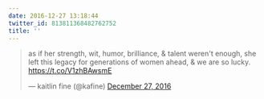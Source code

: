 ```yaml
---
date: 2016-12-27 13:18:44
twitter_id: 813811368482762752
title: ''
---
```


<blockquote class="twitter-tweet"><p lang="en" dir="ltr">as if her strength, wit, humor, brilliance, &amp; talent weren&#39;t enough, she left this legacy for generations of women ahead, &amp; we are so lucky. <a href="https://t.co/V1zhBAwsmE">https://t.co/V1zhBAwsmE</a></p>&mdash; kaitlin fine (@kafine) <a href="https://twitter.com/kafine/status/813808868849491968?ref_src=twsrc%5Etfw">December 27, 2016</a></blockquote>
<script async src="https://platform.twitter.com/widgets.js" charset="utf-8"></script>
